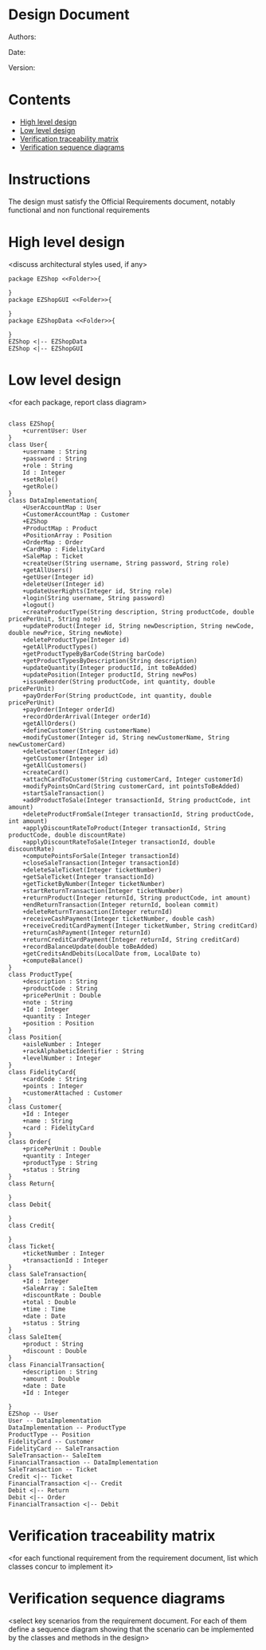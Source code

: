 # Design Document 


Authors: 

Date:

Version:


# Contents

- [High level design](#package-diagram)
- [Low level design](#class-diagram)
- [Verification traceability matrix](#verification-traceability-matrix)
- [Verification sequence diagrams](#verification-sequence-diagrams)

# Instructions

The design must satisfy the Official Requirements document, notably functional and non functional requirements

# High level design 

<discuss architectural styles used, if any>
<report package diagram>

```plantuml
package EZShop <<Folder>>{
  
}
package EZShopGUI <<Folder>>{

}
package EZShopData <<Folder>>{

}
EZShop <|-- EZShopData
EZShop <|-- EZShopGUI
```

# Low level design

<for each package, report class diagram>
```plantuml

class EZShop{
    +currentUser: User
}
class User{
    +username : String
    +password : String
    +role : String
    Id : Integer
    +setRole()
    +getRole()
}
class DataImplementation{
    +UserAccountMap : User
    +CustomerAccountMap : Customer
    +EZShop
    +ProductMap : Product
    +PositionArray : Position
    +OrderMap : Order
    +CardMap : FidelityCard
    +SaleMap : Ticket
    +createUser(String username, String password, String role)
    +getAllUsers()
    +getUser(Integer id)
    +deleteUser(Integer id)
    +updateUserRights(Integer id, String role) 
    +login(String username, String password)
    +logout()
    +createProductType(String description, String productCode, double pricePerUnit, String note)
    +updateProduct(Integer id, String newDescription, String newCode, double newPrice, String newNote)
    +deleteProductType(Integer id)
    +getAllProductTypes()
    +getProductTypeByBarCode(String barCode)
    +getProductTypesByDescription(String description)
    +updateQuantity(Integer productId, int toBeAdded)
    +updatePosition(Integer productId, String newPos) 
    +issueReorder(String productCode, int quantity, double pricePerUnit)
    +payOrderFor(String productCode, int quantity, double pricePerUnit)
    +payOrder(Integer orderId)
    +recordOrderArrival(Integer orderId)
    +getAllOrders()
    +defineCustomer(String customerName)
    +modifyCustomer(Integer id, String newCustomerName, String newCustomerCard)
    +deleteCustomer(Integer id)
    +getCustomer(Integer id)
    +getAllCustomers()
    +createCard()
    +attachCardToCustomer(String customerCard, Integer customerId)
    +modifyPointsOnCard(String customerCard, int pointsToBeAdded)
    +startSaleTransaction()
    +addProductToSale(Integer transactionId, String productCode, int amount)
    +deleteProductFromSale(Integer transactionId, String productCode, int amount)
    +applyDiscountRateToProduct(Integer transactionId, String productCode, double discountRate)
    +applyDiscountRateToSale(Integer transactionId, double discountRate) 
    +computePointsForSale(Integer transactionId) 
    +closeSaleTransaction(Integer transactionId)
    +deleteSaleTicket(Integer ticketNumber) 
    +getSaleTicket(Integer transactionId)
    +getTicketByNumber(Integer ticketNumber) 
    +startReturnTransaction(Integer ticketNumber)
    +returnProduct(Integer returnId, String productCode, int amount)
    +endReturnTransaction(Integer returnId, boolean commit) 
    +deleteReturnTransaction(Integer returnId)
    +receiveCashPayment(Integer ticketNumber, double cash)
    +receiveCreditCardPayment(Integer ticketNumber, String creditCard)
    +returnCashPayment(Integer returnId)
    +returnCreditCardPayment(Integer returnId, String creditCard)
    +recordBalanceUpdate(double toBeAdded) 
    +getCreditsAndDebits(LocalDate from, LocalDate to)
    +computeBalance()
}
class ProductType{
    +description : String
    +productCode : String
    +pricePerUnit : Double
    +note : String
    +Id : Integer
    +quantity : Integer
    +position : Position
}
class Position{
    +aisleNumber : Integer
    +rackAlphabeticIdentifier : String
    +levelNumber : Integer
}
class FidelityCard{
    +cardCode : String
    +points : Integer
    +customerAttached : Customer
}
class Customer{
    +Id : Integer
    +name : String
    +card : FidelityCard
}
class Order{
    +pricePerUnit : Double
    +quantity : Integer
    +productType : String
    +status : String 
}
class Return{

}
class Debit{

}
class Credit{

}
class Ticket{
    +ticketNumber : Integer
    +transactionId : Integer
}
class SaleTransaction{
    +Id : Integer
    +SaleArray : SaleItem
    +discountRate : Double
    +total : Double
    +time : Time
    +date : Date
    +status : String
}
class SaleItem{
    +product : String
    +discount : Double
}
class FinancialTransaction{
    +description : String
    +amount : Double
    +date : Date
    +Id : Integer

}
EZShop -- User
User -- DataImplementation
DataImplementation -- ProductType
ProductType -- Position
FidelityCard -- Customer
FidelityCard -- SaleTransaction
SaleTransaction-- SaleItem
FinancialTransaction -- DataImplementation
SaleTransaction -- Ticket
Credit <|-- Ticket
FinancialTransaction <|-- Credit
Debit <|-- Return
Debit <|-- Order
FinancialTransaction <|-- Debit

```
# Verification traceability matrix

\<for each functional requirement from the requirement document, list which classes concur to implement it>











# Verification sequence diagrams 
\<select key scenarios from the requirement document. For each of them define a sequence diagram showing that the scenario can be implemented by the classes and methods in the design>

